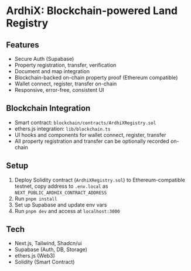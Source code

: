 # ArdhiX: Blockchain-powered Land Registry

## Features
- Secure Auth (Supabase)
- Property registration, transfer, verification
- Document and map integration
- Blockchain-backed on-chain property proof (Ethereum compatible)
- Wallet connect, register, transfer on-chain
- Responsive, error-free, consistent UI

## Blockchain Integration

- Smart contract: `blockchain/contracts/ArdhiXRegistry.sol`
- ethers.js integration: `lib/blockchain.ts`
- UI hooks and components for wallet connect, register, transfer
- All property registration and transfer can be optionally recorded on-chain

## Setup
1. Deploy Solidity contract (`ArdhiXRegistry.sol`) to Ethereum-compatible testnet, copy address to `.env.local` as `NEXT_PUBLIC_ARDHIX_CONTRACT_ADDRESS`
2. Run `pnpm install`
3. Set up Supabase and update env vars
4. Run `pnpm dev` and access at `localhost:3000`

## Tech
- Next.js, Tailwind, Shadcn/ui
- Supabase (Auth, DB, Storage)
- ethers.js (Web3)
- Solidity (Smart Contract)
